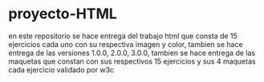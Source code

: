 # proyecto-HTML
en este repositorio se hace entrega del trabajo html que consta de 15 ejercicios cada uno con su respectiva imagen y color, tambien se hace entrega de las versiones 1.0.0,  2.0.0,  3.0.0, tambien se hace entrega de las maquetas que constan con sus respectivos 15 ejercicios y sus 4 maquetas cada ejercicio validado por w3c 
